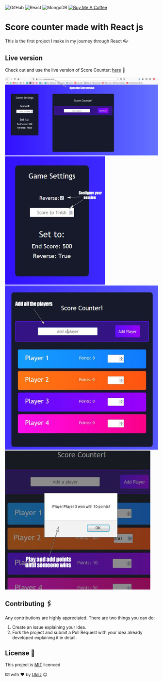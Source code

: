 ![GitHub](https://img.shields.io/github/license/Uklizdev/React-Score-Counter?style=for-the-badge) ![React](https://img.shields.io/badge/React-20232A?style=for-the-badge&logo=react&logoColor=61DAFB) ![MongoDB](https://img.shields.io/badge/MongoDB-4EA94B?style=for-the-badge&logo=mongodb&logoColor=white) <a href="https://www.buymeacoffee.com/ukliz" target="_blank"><img src="https://cdn.buymeacoffee.com/buttons/default-orange.png" alt="Buy Me A Coffee" height="41" width="174"></a>

# Score counter made with React js

This is the first project I make in my journey through React 👓

## Live version

Check out and use the live version of Score Counter: [here](https://scorecounter.tk/) 📡

![MainScreen](./Images/Main.JPG)
![Settings](./Images/Settings.JPG)
![Players](./Images/AddPlayers.JPG)
![Victory](./Images/Victory.JPG)

## Contributing 🖇️

Any contributions are highly appreciated. There are two things you can do:

1. Create an issue explaining your idea.
2. Fork the project and submit a Pull Request with your idea already developed explaining it in detail.

## License 📄

This project is [MIT](https://choosealicense.com/licenses/mit/) licenced

⌨️ with ❤️ by [Ukliz](https://github.com/Uklizdev) 😊
